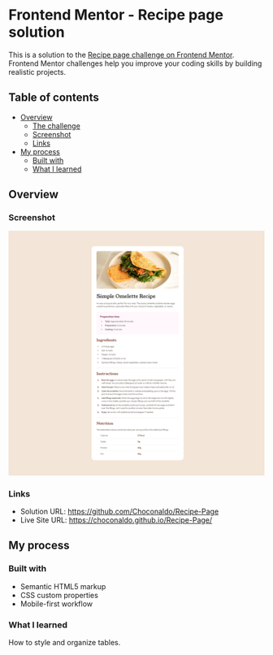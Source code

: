 # Frontend Mentor - Recipe page solution

This is a solution to the [Recipe page challenge on Frontend Mentor](https://www.frontendmentor.io/challenges/recipe-page-KiTsR8QQKm). Frontend Mentor challenges help you improve your coding skills by building realistic projects.

## Table of contents

-   [Overview](#overview)
    -   [The challenge](#the-challenge)
    -   [Screenshot](#screenshot)
    -   [Links](#links)
-   [My process](#my-process)
    -   [Built with](#built-with)
    -   [What I learned](#what-i-learned)

## Overview

### Screenshot

![](./screenshot.png)

### Links

-   Solution URL: https://github.com/Choconaldo/Recipe-Page
-   Live Site URL: https://choconaldo.github.io/Recipe-Page/

## My process

### Built with

-   Semantic HTML5 markup
-   CSS custom properties
-   Mobile-first workflow

### What I learned

How to style and organize tables.
